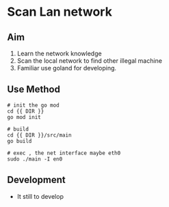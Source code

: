 # Scan Lan network

## Aim

1. Learn the network knowledge
2. Scan the local network to find other illegal machine
3. Familiar use goland for developing.

## Use Method

```
# init the go mod
cd {{ DIR }}
go mod init

# build 
cd {{ DIR }}/src/main
go build 

# exec , the net interface maybe eth0
sudo ./main -I en0
```

## Development

* It still to develop
